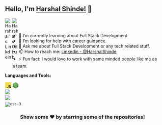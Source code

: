 ## Hello, I'm [Harshal Shinde!](https://github.com/Harshal-7) 👋

<a href="https://www.linkedin.com/in/harshal-shinde-77a862210/">
  <img align="left" alt="Harshal's Linkdein" width="22px" src="https://i.ibb.co/6gsScPG/linkedin.png" />
</a>
<a href="https://github.com/Harshal-7">
  <img align="left" alt="Harshal's Github" width="22px" src="https://i.ibb.co/Xtd1H9j/github.png" />
</a>
<br/>
<br/>



- 🌱 I’m currently learning about Full Stack Development.
- 🤔 I’m looking for help with career guidance.
- 💬 Ask me about Full Stack Development or any tech related stuff.
- 📫 How to reach me: [Linkedin - @HarshalShinde](https://www.linkedin.com/in/harshal-shinde-77a862210/)
- ⚡ Fun fact: I would love to work with same minded people like me as a team.



**Languages and Tools:**  

<code><img height="20" src="https://raw.githubusercontent.com/github/explore/80688e429a7d4ef2fca1e82350fe8e3517d3494d/topics/javascript/javascript.png"></code>
<code><img height="20" src="https://raw.githubusercontent.com/github/explore/80688e429a7d4ef2fca1e82350fe8e3517d3494d/topics/nodejs/nodejs.png"></code>    
<code><img height="20" src="https://i.ibb.co/bbDpfdT/html-5.png"></code>    
<code><img height="20" src="https://i.ibb.co/JQbJRMF/css-3.png"></code>    
<code><img src="https://i.ibb.co/JQbJRMF/css-3.png" alt="css-3" border="0"></a></code>    

<div align="center">

### Show some ❤️ by starring some of the repositories!

</div>
